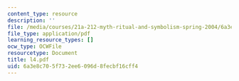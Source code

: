 ```yaml
---
content_type: resource
description: ''
file: /media/courses/21a-212-myth-ritual-and-symbolism-spring-2004/6a3e8c705f732ee6096d8fecbf16cff4_l4.pdf
file_type: application/pdf
learning_resource_types: []
ocw_type: OCWFile
resourcetype: Document
title: l4.pdf
uid: 6a3e8c70-5f73-2ee6-096d-8fecbf16cff4
---
```

